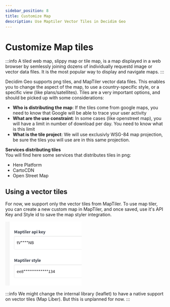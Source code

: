 ```yaml
---
sidebar_position: 8
title: Customize Map
description: Use Maptiler Vector Tiles in Decidim Geo 
---
```


# Customize Map tiles
:::info
A tiled web map, slippy map or tile map, is a map displayed in a web browser by semlessly joining
dozens of individually requestd image or vector data files. It is the most popular way to display and navigate maps.
:::

Decidim Geo supports png tiles, and MapTiler vector data files. This enables you to change the aspect of the map, to use a country-specific style, or a specific view (like plans/satellites).
Tiles are a very important options, and should be picked up with some considerations: 

- **Who is distributing the map**: If the tiles come from google maps, you need to know that Google will be able to trace your user activity
- **What are the use constraint**: In some cases (like openstreet map), you will have a limit in number of download per day. You need to know what is this limit
- **What is the tile project**: We will use exclusivly WSG-84 map projection, be sure the tiles you will use are in this same projection. 

**Services distributing tiles**<br />
You will find here some services that distributes tiles in png: 

- Here Platform
- CartoCDN
- Open Street Map

## Using a vector tiles
For now, we support only the vector tiles from MapTiler. 
To use map tiler, you can create a new custom map in MapTiler, and once saved, use it's API Key and Style id to save the map styler integration. 

![Add a MapTiler configuration](./customize-map/screenshot-01.png)


:::info
We might change the internal library (leaflet) to have a native support on vector tiles (Map Liber). 
But this is unplanned for now. 
:::